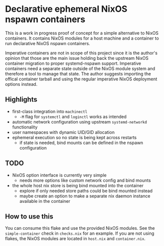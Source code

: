 # Declarative ephemeral NixOS nspawn containers

This is a work in progress proof of concept for a simple alternative to NixOS containers. It
contains NixOS modules for a host machine and a container to run declarative NixOS nspawn
containers.

Imperative containers are not in scope of this project since it is the author's opinion that those
are the main issue holding back the upstream NixOS container migration to proper systemd-nspawn
support. Imperative containers need a separate state outside of the NixOS module system and
therefore a tool to manage that state. The author suggests importing the offical container tarball
and using the regular imperative NixOS deployment options instead.

## Highlights

* first-class integration into `machinectl`
  * `-M` flag for `systemctl` and `loginctl` works as intended
* automatic network configuration using upstream `systemd-networkd` functionality
* user namespaces with dynamic UID/GID allocation
* ephemeral execution so no state is being kept across restarts
  * if state is needed, bind mounts can be defined in the nspawn configuration

## TODO

* NixOS option interface is currently very simple
  * needs more options like custom network config and bind mounts
* the whole host nix store is being bind mounted into the container
  * explore if only needed store paths could be bind mounted instead
  * maybe create an option to make a separate nix daemon instance available in the container

## How to use this

You can consume this flake and use the provided NixOS modules. See the `simple-container` check
in `checks.nix` for an example. If you are not using flakes, the NixOS modules are located in
`host.nix` and `container.nix`.
